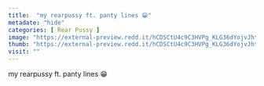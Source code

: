 ```yaml
---
title:  "my rearpussy ft. panty lines 😁"
metadate: "hide"
categories: [ Rear Pussy ]
image: "https://external-preview.redd.it/hCDSCtU4c9C3HVPg_KLG36dYojvJhtMpy2Fi53Nic7o.jpg?auto=webp&s=86f44e9bf2a37fb4aefc2db170ad6fa516974d46"
thumb: "https://external-preview.redd.it/hCDSCtU4c9C3HVPg_KLG36dYojvJhtMpy2Fi53Nic7o.jpg?width=1080&crop=smart&auto=webp&s=367b631b8c0d335add5e8b068ef00c35fe286ad8"
visit: ""
---
```

my rearpussy ft. panty lines 😁
